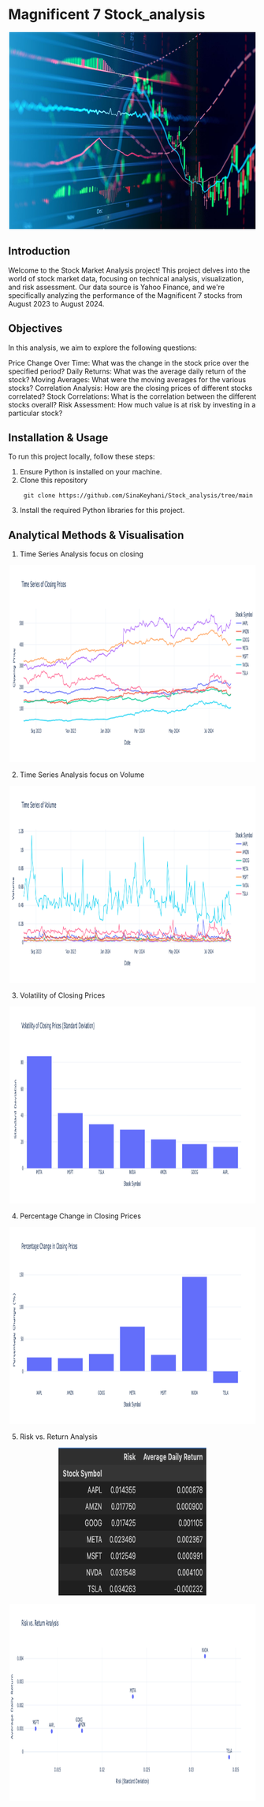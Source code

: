 # Magnificent 7 Stock_analysis

<p align="center">
<img src="https://github.com/SinaKeyhani/Stock_analysis/blob/main/close-up-of-stock-market-data-on-digital-display-1058454392-c48e2501742f4c21ad57c25d6a087bd0.jpg" alt="Project Image" width="500" height="400"/>
</p>

## Introduction
Welcome to the Stock Market Analysis project! This project delves into the world of stock market data, focusing on technical analysis, visualization, and risk assessment. Our data source is Yahoo Finance, and we're specifically analyzing the performance of the Magnificent 7 stocks from August 2023 to August 2024.

## Objectives
In this analysis, we aim to explore the following questions:

Price Change Over Time: What was the change in the stock price over the specified period?
Daily Returns: What was the average daily return of the stock?
Moving Averages: What were the moving averages for the various stocks?
Correlation Analysis: How are the closing prices of different stocks correlated?
Stock Correlations: What is the correlation between the different stocks overall?
Risk Assessment: How much value is at risk by investing in a particular stock?


## Installation & Usage
To run this project locally, follow these steps:

1. Ensure Python is installed on your machine.
2. Clone this repository
   ```
    git clone https://github.com/SinaKeyhani/Stock_analysis/tree/main
   ```
3. Install the required Python libraries for this project.

## Analytical Methods & Visualisation
1. Time Series Analysis focus on closing 
<p align="center">
<img src="https://github.com/SinaKeyhani/Stock_analysis/blob/main/newplot.png" alt="Project Image" width="500" height="400"/>
</p>

2. Time Series Analysis focus on Volume 
<p align="center">
<img src="https://github.com/SinaKeyhani/Stock_analysis/blob/main/newplot_vol.png" alt="Project Image" width="500" height="400"/>
</p>

3. Volatility of Closing Prices
<p align="center">
<img src="https://github.com/SinaKeyhani/Stock_analysis/blob/main/newplot.clo.png" alt="Project Image" width="500" height="400"/>
</p>

4. Percentage Change in Closing Prices
<p align="center">
<img src="https://github.com/SinaKeyhani/Stock_analysis/blob/main/newplot_change.png" alt="Project Image" width="500" height="400"/>
</p>

5. Risk vs. Return Analysis

<p align="center">
<img src="https://github.com/SinaKeyhani/Stock_analysis/blob/main/Screenshot%202024-08-14%20at%2016.17.37.png" alt="Project Image" width="300" height="300"/>
</p>


<p align="center">
<img src="https://github.com/SinaKeyhani/Stock_analysis/blob/main/newplot_return.png" alt="Project Image" width="500" height="400"/>
</p>








